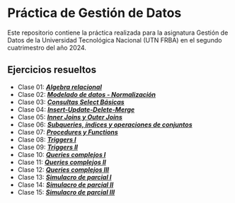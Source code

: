 # Práctica de Gestión de Datos
Este repositorio contiene la práctica realizada para la asignatura Gestión de Datos de la Universidad Tecnológica Nacional (UTN FRBA) en el segundo cuatrimestro del año 2024.

## Ejercicios resueltos
- Clase 01: [***Algebra relacional***](<practicas-resueltas/practica-clase-01.md>)
- Clase 02: [***Modelado de datos - Normalización***](<practicas-resueltas/practica-clase-02.puml>)
- Clase 03: [***Consultas Select Básicas***](<practicas-resueltas/practica-clase-03.md>)
- Clase 04: [***Insert-Update-Delete-Merge***](<practicas-resueltas/practica-clase-04.md>)
- Clase 05: [***Inner Joins y Outer Joins***](<practicas-resueltas/practica-clase-05.md>)
- Clase 06: [***Subqueries, índices y operaciones de conjuntos***](<practicas-resueltas/practica-clase-06.md>)
- Clase 07: [***Procedures y Functions***](<practicas-resueltas/practica-clase-07.md>)
- Clase 08: [***Triggers I***](<practicas-resueltas/practica-clase-08.md>)
- Clase 09: [***Triggers II***](<practicas-resueltas/practica-clase-09.md>)
- Clase 10: [***Queries complejos I***](<practicas-resueltas/practica-clase-10.md>)
- Clase 11: [***Queries complejos II***](<practicas-resueltas/practica-clase-11.md>)
- Clase 12: [***Queries complejos III***](<practicas-resueltas/practica-clase-12.md>)
- Clase 13: [***Simulacro de parcial I***](<practicas-resueltas/practica-clase-13.md>)
- Clase 14: [***Simulacro de parcial II***](<practicas-resueltas/practica-clase-14.md>)
- Clase 15: [***Simulacro de parcial III***](<practicas-resueltas/practica-clase-15.md>)